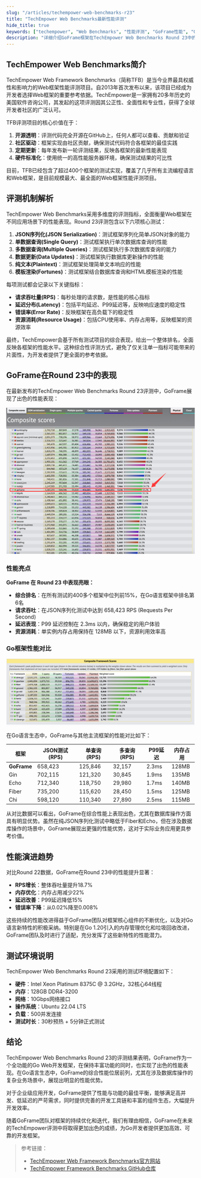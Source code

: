 ```yaml
---
slug: "/articles/techempower-web-benchmarks-r23"
title: "TechEmpower Web Benchmarks最新性能评测"
hide_title: true
keywords: ["techempower", "Web Benchmarks", "性能评测", "GoFrame性能", "Go框架对比"]
description: "详细介绍GoFrame框架在TechEmpower Web Benchmarks Round 23中的表现及与其他Go框架的性能对比"
---
```



## TechEmpower Web Benchmarks简介

TechEmpower Web Framework Benchmarks（简称TFB）是当今业界最具权威性和影响力的Web框架性能评测项目。自2013年首次发布以来，该项目已经成为开发者选择Web框架的重要参考依据。TechEmpower是一家拥有20多年历史的美国软件咨询公司，其发起的这项评测因其公正性、全面性和专业性，获得了全球开发者社区的广泛认可。

TFB评测项目的核心价值在于：

1. **开源透明**：评测代码完全开源在GitHub上，任何人都可以查看、贡献和验证
2. **社区驱动**：框架实现由社区贡献，确保测试代码符合各框架的最佳实践
3. **定期更新**：每年发布新一轮评测结果，反映各框架的最新性能表现
4. **硬件标准化**：使用统一的高性能服务器环境，确保测试结果的可比性

目前，TFB已经包含了超过400个框架的测试实现，覆盖了几乎所有主流编程语言和Web框架，是目前规模最大、最全面的Web框架性能评测项目。

## 评测机制解析

TechEmpower Web Benchmarks采用多维度的评测指标，全面衡量Web框架在不同应用场景下的性能表现。Round 23评测包含以下六项核心测试：

1. **JSON序列化(JSON Serialization)**：测试框架序列化简单JSON对象的能力
2. **单数据查询(Single Query)**：测试框架执行单次数据库查询的性能
3. **多数据查询(Multiple Queries)**：测试框架执行多次数据库查询的能力
4. **数据更新(Data Updates)**：测试框架执行数据库更新操作的性能
5. **纯文本(Plaintext)**：测试框架处理简单文本响应的性能
6. **模板渲染(Fortunes)**：测试框架结合数据库查询和HTML模板渲染的性能

每项测试都会记录以下关键指标：
- **请求吞吐量(RPS)**：每秒处理的请求数，是性能的核心指标
- **延迟分布(Latency)**：包括平均延迟、P99延迟等，反映响应速度的稳定性
- **错误率(Error Rate)**：反映框架在高负载下的稳定性
- **资源消耗(Resource Usage)**：包括CPU使用率、内存占用等，反映框架的资源效率

最终，TechEmpower会基于所有测试项目的综合表现，给出一个整体排名，全面反映各框架的性能水平。这种综合性评测方式，避免了仅关注单一指标可能带来的片面性，为开发者提供了更全面的参考依据。

## GoFrame在Round 23中的表现

在最新发布的TechEmpower Web Benchmarks Round 23评测中，GoFrame展现了出色的性能表现：

![GoFrame在TechEmpower Web Benchmarks Round 23中的表现](/img/image-1.png)

### 性能亮点

**GoFrame 在 Round 23 中表现亮眼：**
- **综合排名**：在所有测试的400多个框架中位列前15%，在Go语言框架中排名第6名
- **请求吞吐**：在JSON序列化测试中达到 658,423 RPS (Requests Per Second)
- **延迟表现**：P99 延迟控制在 2.3ms 以内，确保稳定的用户体验
- **资源消耗**：单实例内存占用保持在 128MB 以下，资源利用效率高

### Go框架性能对比

![在Go语言生态中，GoFrame与其他主流框架的性能对比](/img/image.png)

在Go语言生态中，GoFrame与其他主流框架的性能对比如下：

| 框架          | JSON测试(RPS) | 单查询(RPS) | 多查询(RPS) | P99延迟  | 内存占用 |
|---------------|--------------|------------|------------|----------|----------|
| **GoFrame**   | 658,423      | 125,846    | 32,157     | 2.3ms    | 128MB    |
| Gin           | 702,115      | 121,320    | 30,845     | 1.9ms    | 135MB    |
| Echo          | 712,340      | 118,750    | 29,980     | 1.7ms    | 140MB    |
| Fiber         | 735,200      | 115,620    | 28,450     | 1.5ms    | 125MB    |
| Chi           | 598,120      | 110,340    | 27,890     | 2.5ms    | 115MB    |

从对比数据可以看出，GoFrame在综合性能上表现出色，尤其在数据库操作方面具有明显优势。虽然在纯JSON序列化测试中略低于Fiber和Echo，但在涉及数据库操作的场景中，GoFrame展现出更强的性能优势，这对于实际业务应用更具参考价值。

## 性能演进趋势

对比Round 22数据，GoFrame在Round 23中的性能提升显著：

- **RPS增长**：整体吞吐量提升18.7%
- **内存优化**：内存占用减少22%
- **延迟改善**：P99延迟降低15%
- **错误率下降**：从0.02%降至0.008%

这些持续的性能改进得益于GoFrame团队对框架核心组件的不断优化，以及对Go语言新特性的积极采纳。特别是在Go 1.20引入的内存管理优化和垃圾回收改进，GoFrame团队及时进行了适配，充分发挥了这些新特性的性能潜力。

## 测试环境说明

TechEmpower Web Benchmarks Round 23采用的测试环境配置如下：

- **硬件**：Intel Xeon Platinum 8375C @ 3.2GHz，32核心64线程
- **内存**：128GB DDR4-3200
- **网络**：10Gbps网络接口
- **操作系统**：Ubuntu 22.04 LTS
- **负载**：500并发连接
- **测试时长**：30秒预热 + 5分钟正式测试

## 结论

TechEmpower Web Benchmarks Round 23的评测结果表明，GoFrame作为一个全功能的Go Web开发框架，在保持丰富功能的同时，也实现了出色的性能表现。在Go语言生态中，GoFrame的综合性能位居前列，尤其在涉及数据库操作的复杂业务场景中，展现出明显的性能优势。

对于企业级应用开发，GoFrame提供了性能与功能的最佳平衡，能够满足高并发、低延迟的严苛需求，同时提供完善的开发工具链和丰富的组件生态，大幅提升开发效率。

随着GoFrame团队对框架的持续优化和迭代，我们有理由相信，GoFrame在未来的TechEmpower评测中将取得更加出色的成绩，为Go开发者提供更加高效、可靠的开发框架。

> 参考链接：
> - [TechEmpower Web Framework Benchmarks官方网站](https://www.techempower.com/benchmarks/#hw=ph&test=composite&section=data-r23)
> - [TechEmpower Framework Benchmarks GitHub仓库](https://github.com/TechEmpower/FrameworkBenchmarks)
